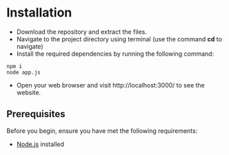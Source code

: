# Installation
* Download the repository and extract the files.
* Navigate to the project directory using terminal (use the command **cd** to navigate)
* Install the required dependencies by running the following command:
```
npm i
node app.js
```
* Open your web browser and visit http://localhost:3000/ to see the website.
## Prerequisites
Before you begin, ensure you have met the following requirements:
- [Node.js](https://nodejs.org/) installed
